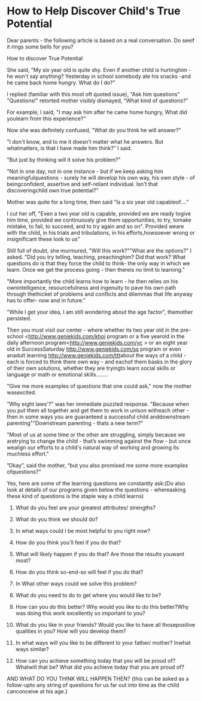 How to Help Discover Child's True Potential
===========================================
                     
Dear parents - the following article is based on a real conversation. Do seeif it rings some bells for you?

How to discover True Potential

She said, "My six year old is quite shy. Even if another child is hurtinghim - he won't say anything? Yesterday in school somebody ate his snacks -and he came back home hungry. What do I do?”

I replied (familiar with this most oft quoted issue), "Ask him questions"
"Questions!" retorted mother visibly dismayed, "What kind of questions?”

For example, I said, "I may ask him after he came home hungry, What did youlearn from this experience?"

Now she was definitely confused, "What do you think he will answer?"

"I don't know, and to me it doesn't matter what he answers. But whatmatters, is that I have made him think?” I said.

"But just by thinking will it solve his problem?"

"Not in one day, not in one instance - but if we keep asking him meaningfulquestions - surely he will develop his own way, his own style - of beingconfident, assertive and self-reliant individual. Isn't that discoveringchild own true potential?"

Mother was quite for a long time, then said "Is a six year old capableof...."

I cut her off, "Even a two year old is capable, provided we are ready togive him time, provided we continuously give them opportunities, to try, tomake mistake, to fail, to succeed, and to try again and so on". Provided weare with the child, in his trials and tribulations, in his efforts,howsoever wrong or insignificant these look to us"

Still full of doubt, she murmured, "Will this work?""What are the options?" I asked. "Did you try telling, teaching, preachinghim? Did that work? What questions do is that they force the child to think- the only way in which we learn. Once we get the process going - then thereis no limit to learning.”

"More importantly the child learns how to learn - he then relies on his ownintelligence, resourcefulness and ingenuity to pave his own path through thethicket of problems and conflicts and dilemmas that life anyway has to offer- now and in future."

"While I get your idea, I am still wondering about the age factor", themother persisted.

Then you must visit our center - where whether its two year old in the pre-school <<http://www.geniekids.com/khoj> program or a five yearold in the daily afternoon program<http://www.geniekids.com/yc > or an eight year old in SuccessSaturday <http://www.geniekids.com/ss> program or even anadult learning <http://www.geniekids.com/ttt>about the ways of a child - each is forced to think there own way - and eachof them basks in the glory of their own solutions, whether they are tryingto learn social skills or language or math or emotional skills........

"Give me more examples of questions that one could ask," now the mother wasexcited. 

”Why eight laws'?" was her immediate puzzled response.
"Because when you put them all together and get them to work in unison witheach other - then in some ways you are guaranteed a successful child anddownstream parenting""Downstream parenting - thats a new term?"

"Most of us at some time or the other are struggling, simply because we aretrying to change the child - that’s swimming against the flow - but once wealign our efforts to a child's natural way of working and growing its muchless effort."

”Okay”, said the mother, “but you also promised me some more examples ofquestions?”

Yes, here are some of the learning questions we constantly ask:(Do also look at details of our programs given below the questions - whereasking these kind of questions is the staple way a child learns)

1. What do you feel are your greatest attributes/ strengths?

2. What do you think we should do?

3. In what ways could I be most helpful to you right now?

4. How do you think you'll feel if you do that?

5. What will likely happen if you do that? Are those the results youwant most?

6. How do you think so-end-so will feel if you do that?

7. In What other ways could we solve this problem?

8. What do you need to do to get where you would like to be?

9. How can you do this better? Why would you like to do this better?Why was doing this work excellently so important to you?

10. What do you like in your friends? Would you like to have all thosepositive qualities in you? How will you develop them?

11. In what ways will you like to be different to your father/ mother? Inwhat ways similar?

12. How can you achieve something today that you will be proud of? Whatwill that be? What did you achieve today that you are proud of?

AND WHAT DO YOU THINK WILL HAPPEN THEN? {this can be asked as a follow-upto any string of questions for us far out into time as the child canconceive at his age.}
